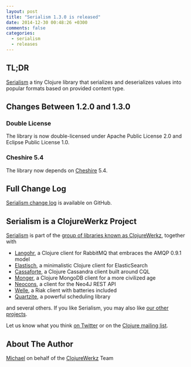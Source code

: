 ```yaml
---
layout: post
title: "Serialism 1.3.0 is released"
date: 2014-12-30 00:48:26 +0300
comments: false
categories:
  - serialism
  - releases
---
```


## TL;DR

[Serialism](https://github.com/clojurewerkz/serialism) a tiny Clojure library that serializes and deserializes values into popular formats based on provided content type.


## Changes Between 1.2.0 and 1.3.0

### Double License

The library is now double-licensed under Apache Public License 2.0 and Eclipse Public License 1.0.

### Cheshire 5.4

The library now depends on [Cheshire](https://github.com/dakrone/cheshire) 5.4.


## Full Change Log

[Serialism change log](https://github.com/clojurewerkz/serialism/blob/master/ChangeLog.md) is available on GitHub.



## Serialism is a ClojureWerkz Project

[Serialism](http://github.com/clojurewerkz/serialism) is part of the [group of libraries known as ClojureWerkz](http://clojurewerkz.org), together with

 * [Langohr](http://clojurerabbitmq.info), a Clojure client for RabbitMQ that embraces the AMQP 0.9.1 model
 * [Elastisch](http://clojureelasticsearch.info), a minimalistic Clojure client for ElasticSearch
 * [Cassaforte](http://clojurecassandra.info), a Clojure Cassandra client built around CQL
 * [Monger](http://clojuremongodb.info), a Clojure MongoDB client for a more civilized age
 * [Neocons](http://clojureneo4j.info), a client for the Neo4J REST API
 * [Welle](http://clojureriak.info), a Riak client with batteries included
 * [Quartzite](http://clojurequartz.info), a powerful scheduling library

and several others. If you like Serialism, you may also like [our other projects](http://clojurewerkz.org).

Let us know what you think [on Twitter](http://twitter.com/clojurewerkz) or on the [Clojure mailing list](https://groups.google.com/group/clojure).

## About The Author

[Michael](http://twitter.com/michaelklishin) on behalf of the [ClojureWerkz](http://clojurewerkz.org) Team
